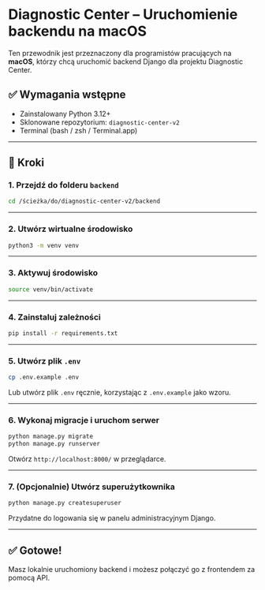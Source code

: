 # Diagnostic Center – Uruchomienie backendu na macOS

Ten przewodnik jest przeznaczony dla programistów pracujących na **macOS**, którzy chcą uruchomić backend Django dla projektu Diagnostic Center.

## ✅ Wymagania wstępne

* Zainstalowany Python 3.12+
* Sklonowane repozytorium: `diagnostic-center-v2`
* Terminal (bash / zsh / Terminal.app)

---

## 🧭 Kroki

### 1. Przejdź do folderu `backend`

```bash
cd /ścieżka/do/diagnostic-center-v2/backend
```

---

### 2. Utwórz wirtualne środowisko

```bash
python3 -m venv venv
```

---

### 3. Aktywuj środowisko

```bash
source venv/bin/activate
```

---

### 4. Zainstaluj zależności

```bash
pip install -r requirements.txt
```

---

### 5. Utwórz plik `.env`

```bash
cp .env.example .env
```

Lub utwórz plik `.env` ręcznie, korzystając z `.env.example` jako wzoru.

---

### 6. Wykonaj migracje i uruchom serwer

```bash
python manage.py migrate
python manage.py runserver
```

Otwórz `http://localhost:8000/` w przeglądarce.

---

### 7. (Opcjonalnie) Utwórz superużytkownika

```bash
python manage.py createsuperuser
```

Przydatne do logowania się w panelu administracyjnym Django.

---

## ✅ Gotowe!

Masz lokalnie uruchomiony backend i możesz połączyć go z frontendem za pomocą API.
